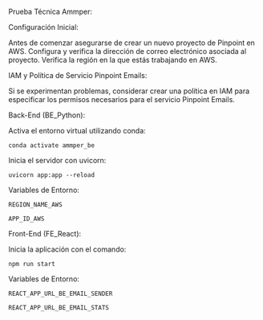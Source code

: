 
Prueba Técnica Ammper:

Configuración Inicial:

  Antes de comenzar asegurarse de crear un nuevo proyecto de Pinpoint en AWS.
  Configura y verifica la dirección de correo electrónico asociada al proyecto.
  Verifica la región en la que estás trabajando en AWS.
  
IAM y Política de Servicio Pinpoint Emails:

  Si se experimentan problemas, considerar crear una política en IAM para especificar los permisos necesarios para el servicio Pinpoint Emails.
  
Back-End (BE_Python):

  Activa el entorno virtual utilizando conda: 
    
    conda activate ammper_be
    
  Inicia el servidor con uvicorn: 
  
    uvicorn app:app --reload
  
  Variables de Entorno:  
    
    REGION_NAME_AWS
    
    APP_ID_AWS
  
Front-End (FE_React):

  Inicia la aplicación con el comando: 
  
    npm run start
  
  Variables de Entorno:  
    
    REACT_APP_URL_BE_EMAIL_SENDER
    
    REACT_APP_URL_BE_EMAIL_STATS
